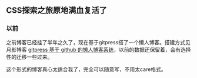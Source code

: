## CSS探索之旅原地满血复活了

### 以前

之前博客已经挂了半年之久了，现在基于gitpress搭了一个懒人博客。搭建方式见月影博客 [gitpress 基于 github 的懒人博客系统](//blog.weizoo.com/~posts/2013-11-17-gitpress.org%20%E5%9F%BA%E4%BA%8Egithub%E7%9A%84%E6%87%92%E4%BA%BA%E5%8D%9A%E5%AE%A2%E7%B3%BB%E7%BB%9F.md)，以前的数据还保留着，会有选择性的迁移一些过来。

<!--more-->

这个形式的博客真心太适合我了，完全可以随意写，不用太care格式。